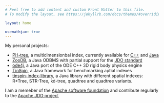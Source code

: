 ```yaml
---
# Feel free to add content and custom Front Matter to this file.
# To modify the layout, see https://jekyllrb.com/docs/themes/#overriding-theme-defaults

layout: home

usemathjax: true
---
```


My personal projects:

 * [PH-tree](http://phtree.org), a multidimensionbal index, currently available for [C++](https://github.com/tzaeschke/phtree-cpp) and [Java](https://github.com/tzaeschke/phtree)
 * [ZooDB](http://zoodb.org), a Java ODBMS with partial support for the [JDO standard](https://db.apache.org/jdo/)
 * [ode4j](http:ode4j.org), a Java port of the ODE C++ 3D rigid body physics engine
 * [TinSpin](http://tinspin.org), a Java framework for benchmarking aptial indexes
 * [tinspin-index-library](https://github.com/tzaeschke/tinspin-indexes), a Java library with different spatial indexes: R\*Tree, STR-Tree, kd-tree, quadtree and quadtree variants.

I am a memeber of the [Apache software foundation](https://www.apache.org/) and contribute regularly to the [Apache JDO project](https://db.apache.org/jdo/)


